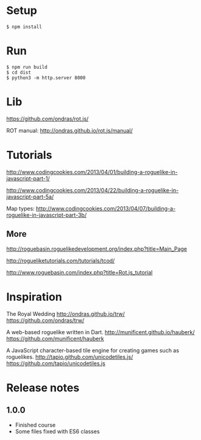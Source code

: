 

# Setup

    $ npm install

# Run

    $ npm run build
    $ cd dist
    $ python3 -m http.server 8000

# Lib

https://github.com/ondras/rot.js/

ROT manual: http://ondras.github.io/rot.js/manual/

# Tutorials

http://www.codingcookies.com/2013/04/01/building-a-roguelike-in-javascript-part-1/

http://www.codingcookies.com/2013/04/22/building-a-roguelike-in-javascript-part-5a/

Map types: http://www.codingcookies.com/2013/04/07/building-a-roguelike-in-javascript-part-3b/

## More

http://roguebasin.roguelikedevelopment.org/index.php?title=Main_Page

http://rogueliketutorials.com/tutorials/tcod/


http://www.roguebasin.com/index.php?title=Rot.js_tutorial

# Inspiration

The Royal Wedding http://ondras.github.io/trw/
https://github.com/ondras/trw/

A web-based roguelike written in Dart. http://munificent.github.io/hauberk/
https://github.com/munificent/hauberk

A JavaScript character-based tile engine for creating games such as roguelikes. http://tapio.github.com/unicodetiles.js/
https://github.com/tapio/unicodetiles.js

# Release notes

## 1.0.0

* Finished course
* Some files fixed with ES6 classes

